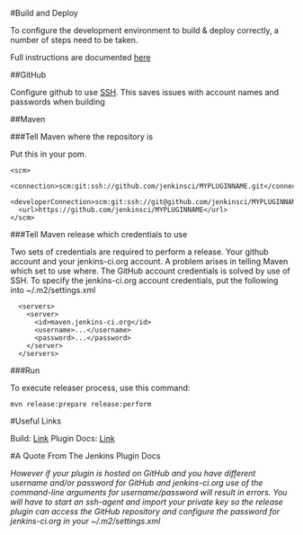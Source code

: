 #Build and Deploy

To configure the development environment to build & deploy correctly, a number of steps need to be taken.

Full instructions are documented [here](https://wiki.jenkins-ci.org/display/JENKINS/Hosting+Plugins)

##GitHub

Configure github to use [SSH](https://help.github.com/articles/generating-a-new-ssh-key-and-adding-it-to-the-ssh-agent/).
This saves issues with account names and passwords when building

##Maven

###Tell Maven where the repository is

Put this in your pom.

```
<scm>
  <connection>scm:git:ssh://github.com/jenkinsci/MYPLUGINNAME.git</connection>
  <developerConnection>scm:git:ssh://git@github.com/jenkinsci/MYPLUGINNAME.git</developerConnection>
  <url>https://github.com/jenkinsci/MYPLUGINNAME</url>
</scm>

```

###Tell Maven release which credentials to use

Two sets of credentials are required to perform a release. Your github account and your jenkins-ci.org account.  A problem
arises in telling Maven which set to use where.  The GitHub account credentials is solved by use of SSH.  To specify the jenkins-ci.org account 
credentials, put the following into ~/.m2/settings.xml

```
  <servers>
    <server>
      <id>maven.jenkins-ci.org</id>
      <username>...</username>
      <password>...</password>
    </server>
  </servers>
```
###Run

To execute releaser process, use this command:

```
mvn release:prepare release:perform
```

#Useful Links

Build: [Link](https://jenkins.ci.cloudbees.com/job/plugins/job/rpi-build-status-plugin/)
Plugin Docs: [Link](https://wiki.jenkins-ci.org/display/JENKINS/Hosting+Plugins)


#A Quote From The Jenkins Plugin Docs

*However if your plugin is hosted on GitHub and you have different username and/or password for GitHub and jenkins-ci.org use of the command-line arguments for username/password will result in errors. You will have to start an ssh-agent and import your private key so the release plugin can access the GitHub repository and configure the password for jenkins-ci.org in your ~/.m2/settings.xml*







